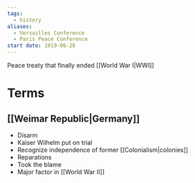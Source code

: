 ```yaml
---
tags:
  - history
aliases:
  - Versailles Conference
  - Paris Peace Conference
start date: 1919-06-28
---
```

Peace treaty that finally ended [[World War I|WWI]]
# Terms
## [[Weimar Republic|Germany]]
- Disarm
- Kaiser Wilhelm put on trial
- Recognize independence of former [[Colonialism|colonies]]
- Reparations
- Took the blame
- Major factor in [[World War II]]